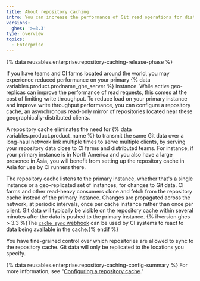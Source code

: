 ```yaml
---
title: About repository caching
intro: You can increase the performance of Git read operations for distributed teams and CI farms with repository caching.
versions:
  ghes: '>=3.3'
type: overview
topics:
  - Enterprise
---
```


{% data reusables.enterprise.repository-caching-release-phase %}

If you have teams and CI farms located around the world, you may experience reduced performance on your primary {% data variables.product.prodname_ghe_server %} instance. While active geo-replicas can improve the performance of read requests, this comes at the cost of limiting write throughput. To reduce load on your primary instance and improve write throughput performance, you can configure a repository cache, an asynchronous read-only mirror of repositories located near these geographically-distributed clients.

A repository cache eliminates the need for {% data variables.product.product_name %} to transmit the same Git data over a long-haul network link multiple times to serve multiple clients, by serving your repository data close to CI farms and distributed teams. For instance, if your primary instance is in North America and you also have a large presence in Asia, you will benefit from setting up the repository cache in Asia for use by CI runners there.

The repository cache listens to the primary instance, whether that's a single instance or a geo-replicated set of instances, for changes to Git data. CI farms and other read-heavy consumers clone and fetch from the repository cache instead of the primary instance. Changes are propagated across the network, at periodic intervals, once per cache instance rather than once per client. Git data will typically be visible on the repository cache within several minutes after the data is pushed to the primary instance.  {% ifversion ghes > 3.3 %}The [`cache_sync` webhook](/developers/webhooks-and-events/webhooks/webhook-events-and-payloads#cache_sync) can be used by CI systems to react to data being available in the cache.{% endif %}

You have fine-grained control over which repositories are allowed to sync to the repository cache. Git data will only be replicated to the locations you specify.

{% data reusables.enterprise.repository-caching-config-summary %} For more information, see "[Configuring a repository cache](/admin/enterprise-management/caching-repositories/configuring-a-repository-cache)."
